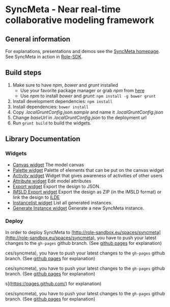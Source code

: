# SyncMeta - Near real-time collaborative modeling framework
## General information
For explanations, presentations and demos see the [SyncMeta homepage][1]. 
See SyncMeta in action in [Role-SDK](http://role-sandbox.eu/spaces/syncmeta).

## Build steps
1. Make sure to have *npm*, *bower* and *grunt* installed
    * Use your favorite package manager or grab *npm* from [here][2]
    * Use *npm* to install *bower* and *grunt*: ```npm install -g bower grunt```
2. Install development dependencies: ```npm install```
3. Install dependencies: ```bower install```
4. Copy *.localGruntConfig.json.sample* and name it *.localGruntConfig.json*
5. Change *baseUrl* in *.localGruntConfig.json* to the deployment url
6. Run ```grunt build``` to build the widgets.

## Library Documentation
### Widgets
  * [Canvas widget](https://rwth-acis.github.io/syncmeta/html/widget.xml) The model canvas
  * [Palette widget](https://rwth-acis.github.io/syncmeta/html/palette.xml) Palette of elements that can be put on the canvas widget
  * [Activity widget](https://rwth-acis.github.io/syncmeta/html/activity.xml) Widget that gives awareness of activities of other users
  * [Attribute widget](https://rwth-acis.github.io/syncmeta/html/attribute.xml) Edit model attributes
  * [Export widget](https://rwth-acis.github.io/syncmeta/html/export.xml) Export the design to JSON.
  * [IMSLD Export widget](https://rwth-acis.github.io/syncmeta/html/imsld_export.xml) Export the design as ZIP (in the IMSLD format) or link the design to [ILDE](http://ilde.upf.edu/)
  * [Instancelist widget](https://rwth-acis.github.io/syncmeta/html/instances.xml) List all generated instances.
  * [Generate Instance widget](https://rwth-acis.github.io/syncmeta/html/generated_instances.xml) Generate a new SyncMeta instance.
  
### Deploy
In order to deploy SyncMeta to [http://role-sandbox.eu/spaces/syncmeta](http://role-sandbox.eu/spaces/syncmeta), 
you have to push your latest changes to the `gh-pages` github branch. 
(See [github pages](https://pages.github.com/) for explanation)

[1]: http://dbis.rwth-aachen.de/cms/research/ACIS/SyncMeta
[2]: http://nodejs.org/
ces/syncmeta), 
you have to push your latest changes to the `gh-pages` github branch. 
(See [github pages](https://pages.github.com/) for explanation)

[1]: http://dbis.rwth-aachen.de/cms/research/ACIS/SyncMeta
[2]: http://nodejs.org/

ces/syncmeta), 
you have to push your latest changes to the `gh-pages` github branch. 
(See [github pages](https://pages.github.com/) for explanation)

[1]: http://dbis.rwth-aachen.de/cms/research/ACIS/SyncMeta
[2]: http://nodejs.org/
s](https://pages.github.com/) for explanation)

[1]: http://dbis.rwth-aachen.de/cms/research/ACIS/SyncMeta
[2]: http://nodejs.org/

ces/syncmeta), 
you have to push your latest changes to the `gh-pages` github branch. 
(See [github pages](https://pages.github.com/) for explanation)

[1]: http://dbis.rwth-aachen.de/cms/research/ACIS/SyncMeta
[2]: http://nodejs.org/
